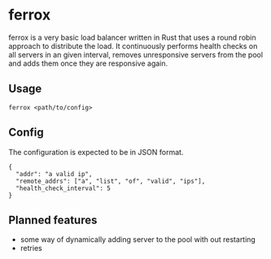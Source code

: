 # ferrox

ferrox is a very basic load balancer written in Rust that uses a round robin approach to distribute the load.
It continuously performs health checks on all servers in an given interval, removes unresponsive servers from
the pool and adds them once they are responsive again.

## Usage

```
ferrox <path/to/config>
```

## Config

The configuration is expected to be in JSON format.

```
{
  "addr": "a valid ip",
  "remote_addrs": ["a", "list", "of", "valid", "ips"],
  "health_check_interval": 5
}
```

## Planned features

- some way of dynamically adding server to the pool with out restarting
- retries
